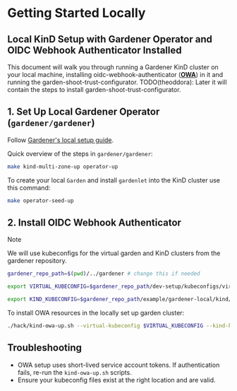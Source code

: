 # Getting Started Locally

## Local KinD Setup with Gardener Operator and OIDC Webhook Authenticator Installed
This document will walk you through running a Gardener KinD cluster on your local machine, installing oidc-webhook-authenticator ([**OWA**](https://github.com/gardener/oidc-webhook-authenticator)) in it and running the garden-shoot-trust-configurator.
TODO(theoddora): Later it will contain the steps to install garden-shoot-trust-configurator.

## 1. Set Up Local Gardener Operator (`gardener/gardener`)

Follow [Gardener's local setup guide](https://github.com/gardener/gardener/blob/master/docs/deployment/getting_started_locally.md#alternative-way-to-set-up-garden-and-seed-leveraging-gardener-operator).

Quick overview of the steps in `gardener/gardener`:
```bash
make kind-multi-zone-up operator-up
```

To create your local `Garden` and install `gardenlet` into the KinD cluster use this command:

```bash
make operator-seed-up
```

## 2. Install OIDC Webhook Authenticator

> [!NOTE]
> We will use kubeconfigs for the virtual garden and KinD clusters from the gardener repository.

```bash
gardener_repo_path=$(pwd)/../gardener # change this if needed

export VIRTUAL_KUBECONFIG=$gardener_repo_path/dev-setup/kubeconfigs/virtual-garden/kubeconfig

export KIND_KUBECONFIG=$gardener_repo_path/example/gardener-local/kind/multi-zone/kubeconfig
```

To install OWA resources in the locally set up garden cluster:
```bash
./hack/kind-owa-up.sh --virtual-kubeconfig $VIRTUAL_KUBECONFIG --kind-kubeconfig $KIND_KUBECONFIG
```

## Troubleshooting

- OWA setup uses short-lived service account tokens. If authentication fails, re-run the `kind-owa-up.sh` scripts.
- Ensure your kubeconfig files exist at the right location and are valid.
